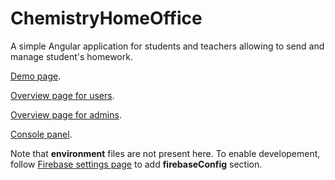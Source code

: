 # ChemistryHomeOffice

A simple Angular application for students and teachers allowing to send and manage student's homework.

[Demo page](http://chemistry-home-office.firebaseapp.com/).

[Overview page for users](https://chemistry-home-office.firebaseapp.com/faq/student).

[Overview page for admins](https://chemistry-home-office.firebaseapp.com/faq/teacher).

[Console panel](https://firebase.google.com/).

Note that **environment** files are not present here. To enable developement, follow [Firebase settings page](https://console.firebase.google.com/u/1/project/chemistry-home-office/settings/general/web:MzMzNDc4NGUtYjM1NS00NWVlLWJkMTktN2ExZDdlYTcxMGRk) to add **firebaseConfig** section.
